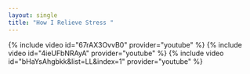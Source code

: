 ```yaml
--- 
layout: single 
title: "How I Relieve Stress " 
--- 
```

{% include video id="67rAX3OvvB0" provider="youtube" %}
{% include video id="4ieUFbNRAyA" provider="youtube" %}
{% include video id="bHaYsAhgbkk&list=LL&index=1" provider="youtube" %}
